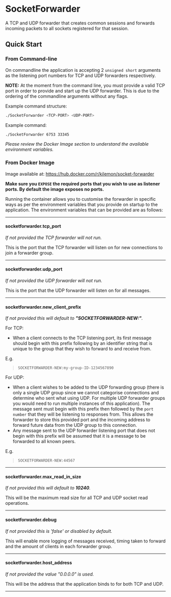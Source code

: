 # SocketForwarder
A TCP and UDP forwarder that creates common sessions and forwards incoming packets to all sockets registered for that session.

## Quick Start

### From Command-line

On commandline the application is accepting 2 `unsigned short` arguments as the listening port numbers for TCP and UDP forwarders respectively.

**NOTE:** At the moment from the command line, you must provide a valid TCP port in order to provide and start up the UDP forwarder. This is due to the ordering of the commandline arguments without any flags.

Example command structure:
``` bash
./SocketForwarder <TCP-PORT> <UDP-PORT>
```

Example command:
``` bash
./SocketForwarder 6753 33345
```

*Please review the Docker Image section to understand the available environment variables.*

### From Docker Image

Image available at: https://hub.docker.com/r/kilemon/socket-forwarder

**Make sure you `EXPOSE` the required ports that you wish to use as listener ports. By default the image exposes no ports.**

Running the container allows you to customise the forwarder in specific ways as per the environment variables that you provide on startup to the application.
The environment variables that can be provided are as follows:

---

#### socketforwarder.tcp_port

*If not provided the TCP forwarder will not run.*

This is the port that the TCP forwarder will listen on for new connections to join a forwarder group.

---

#### socketforwarder.udp_port

*If not provided the UDP forwarder will not run.*

This is the port that the UDP forwarder will listen on for all messages.

---

#### socketforwarder.new_client_prefix

*If not provided this will default to **"SOCKETFORWARDER-NEW:"**.*

For TCP:
- When a client connects to the TCP listening port, its first message should begin with this prefix following by an identifier string that is unique to the group that they wish to forward to and receive from.

E.g.
> `SOCKETFORWARDER-NEW:my-group-ID-1234567890`

For UDP:
- When a client wishes to be added to the UDP forwarding group (there is only a single UDP group since we cannot categorise connections and determine who sent what using UDP. For multiple UDP forwarder groups you would need to run multiple instances of this application). The message sent must begin with this prefix then followed by the `port number` that they will be listening to responses from. This allows the forwarder to store this provided port and the incoming address to forward future data from the UDP group to this connection.
- Any message sent to the UDP forwarder listening port that does not begin with this prefix will be assumed that it is a message to be forwarded to all known peers.

E.g.
> `SOCKETFORWARDER-NEW:44567`

---

#### socketforwarder.max_read_in_size

*If not provided this will default to **10240**.*

This will be the maximum read size for all TCP and UDP socket read operations.

---

#### socketforwarder.debug

*If not provided this is 'false' or disabled by default.*

This will enable more logging of messages received, timing taken to forward and the amount of clients in each forwarder group.

---

#### socketforwarder.host_address

*If not provided the value "0.0.0.0" is used.*

This will be the address that the application binds to for both TCP and UDP.

---
